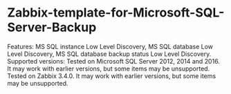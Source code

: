 # Zabbix-template-for-Microsoft-SQL-Server-Backup
Features: MS SQL instance Low Level Discovery, MS SQL database Low Level Discovery, MS SQL database backup status Low Level Discovery.
Supported versions: Tested on Microsoft SQL Server 2012, 2014 and 2016. It may work with earlier versions, but some items may be unsupported. Tested on Zabbix 3.4.0. It may work with earlier versions, but some items may be unsupported.
